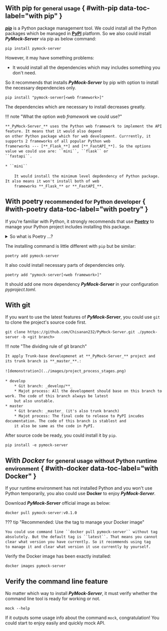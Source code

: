 ## With pip <small>for general usage</small> { #with-pip data-toc-label="with pip" }

[**_pip_**](https://pip.pypa.io/en/stable/) is a Python package management tool. We could install all the Python packages
which be managed in [**PyPI**](https://pypi.org/) platform. So we also could install **_PyMock-Server_** via pip as below command:

```console
pip install pymock-server
```

However, it may have something problems:

* It would install all the dependencies which may includes something you don't need. 

So it recommends that installs **_PyMock-Server_** by pip with option to install the necessary dependencies only.

```console
pip install "pymock-server[<web framework>]"
```

The dependencies which are necessary to install decreases greatly.

!!! note "What the option _web framework_ we could use?"

    **_PyMock-Server_** uses the Python web framework to implement the API feature. It means that it would also depend 
    on other Python package which for web development. Currrently, it supports 2 frameworks of all popular Python web 
    framerworks --- [**_Flask_**] and [**_FastAPI_**]. So the options value we could use are: ``mini``, ``flask`` or 
    ``fastapi``.
    
    * ``mini``

        It would install the minimum level depdendency of Python package. It also means it won't install both of web 
        frameworks **_Flask_** or **_FastAPI_**.

  [**_Flask_**]: https://flask.palletsprojects.com/en/2.3.x/
  [**_FastAPI_**]: https://fastapi.tiangolo.com


## With poetry <small>recommended for Python developer</small> { #with-poetry data-toc-label="with poetry" }

If you're familiar with Python, it strongly recommends that use [**Poetry**] to manage your Python project includes installing
this package.

[**Poetry**]: https://python-poetry.org/docs/

<details markdown="1">
<summary>So what is Poetry ...?</summary>

If you still miss your direction about how to manage your Python project, you must try to use **_Poetry_** to do it. Poetry
is a tool for managing your Python project includes the deeply complex relations of Python dependencies.

Let's quickly demonstrate the general usage of Poetry to you.

If you want to add a new dependency, in the other words, install a new Python package, it doesn't use ``pip``, use ``poetry``
to add it.

```console
poetry add <Python package>
```

How easy it is! Isn't it? It's also easy for removing dependency:

```console
poetry remove <Python package>
```

So what's the difference between **_Poetry_** and **_pip_**? The major difference is **_Poetry_** could be greatly better
to manage your dependencies! Let's consider a scenario. If a package A which depends on pacakge B, it would also install
package B when it installs pacakge A. However, about removing this package, it's a trouble when you use **_pip_** because
**_pip_** won't remove package B when you remove package A! You need to manually remove package B if you want to remove
them clearly. If your project is huge, it's also a big problem of managing your project's dependencies. And the poetry is
a great solution to resolve this issue. Poetry even sorts out the dependencies relations as a tree diagram and illustrate
it as following:

```console
>>> poetry show --tree --without=dev
fastapi 0.95.2 FastAPI framework, high performance, easy to learn, fast to code, ready for production
├── email-validator >=1.1.1
│   ├── dnspython >=2.0.0
│   └── idna >=2.0.0
├── httpx >=0.23.0
│   ├── certifi *
│   ├── httpcore >=0.15.0,<0.18.0
│   │   ├── anyio >=3.0,<5.0
│   │   │   ├── idna >=2.8
...
```

How clear it is! So Poetry is a very powerful tool for manage your Python project.

</details>

The installing command is little different with ``pip`` but be similar:

```console
poetry add pymock-server
```

It also could install necessary parts of dependencies only.

```console
poetry add "pymock-server[<web framework>]"
```

It should add one more dependency **_PyMock-Server_** in your configuration _pyproject.toml_.

## With git

If you want to use the latest features of **_PyMock-Server_**, you could use ``git`` to clone the project's source code first.

```console
git clone https://github.com/Chisanan232/PyMock-Server.git ./pymock-server -b <git branch>
```

!!! note "The dividing rule of git branch"

    It apply Trunk-base developmenet at **_PyMock-Server_** project and its trunk branch is **_master_**.:

    ![demonstration](../images/project_process_stages.png)
    
    * develop
        * Git branch: _develop/**_
        * Majot process: All the development should base on this branch to work. The code of this branch always be latest
        but also unstable.
    * master
        * Git branch: _master_ (it's also trunk branch)
        * Majot process: The final code to release to PyPI incudes documentation. The code of this branch is stablest and
        it also be same as the code in PyPI.


After source code be ready, you could install it by ``pip``.

```console
pip install -e pymock-server
```

## With _Docker_ <small>for general usage without Python runtime environment</small> { #with-docker data-toc-label="with Docker" }

If your runtime environment has not installed Python and you won't use Python temporarily, you also could use **Docker** to
enjoy **_PyMock-Server_**.

Download **_PyMock-Server_** official image as below:

```console
docker pull pymock-server:v0.1.0
```

??? tip "Recommended: Use the tag to manage your Docker image"

    You could use command line ``docker pull pymock-server`` without tag
    absolutely. But the default tag is ``latest``. That means you cannot
    clear what version you have currently. So it recommends using tag
    to manage it and clear what version it use currently by yourself.

Verify the Docker image has been exactly installed:

```console
docker images pymock-server
```


## Verify the command line feature

No matter which way to install **_PyMock-Server_**, it must verify whether the command line tool is ready for working or not.

```console
mock --help
```

If it outputs some usage info about the command ``mock``, congratulation! You could start to enjoy easily and quickly
mock API.
